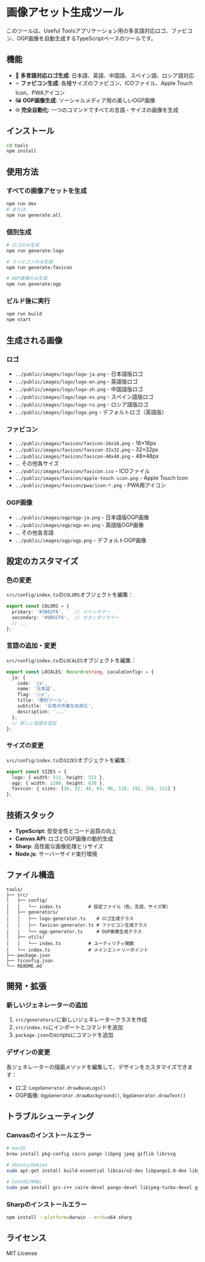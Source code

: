# 画像アセット生成ツール

このツールは、Useful Toolsアプリケーション用の多言語対応ロゴ、ファビコン、OGP画像を自動生成するTypeScriptベースのツールです。

## 機能

- 🎨 **多言語対応ロゴ生成**: 日本語、英語、中国語、スペイン語、ロシア語対応
- ⭐ **ファビコン生成**: 各種サイズのファビコン、ICOファイル、Apple Touch Icon、PWAアイコン
- 🖼️ **OGP画像生成**: ソーシャルメディア用の美しいOGP画像
- 🌐 **完全自動化**: 一つのコマンドですべての言語・サイズの画像を生成

## インストール

```bash
cd tools
npm install
```

## 使用方法

### すべての画像アセットを生成

```bash
npm run dev
# または
npm run generate:all
```

### 個別生成

```bash
# ロゴのみ生成
npm run generate:logo

# ファビコンのみ生成
npm run generate:favicon

# OGP画像のみ生成
npm run generate:ogp
```

### ビルド後に実行

```bash
npm run build
npm start
```

## 生成される画像

### ロゴ
- `../public/images/logo/logo-ja.png` - 日本語版ロゴ
- `../public/images/logo/logo-en.png` - 英語版ロゴ
- `../public/images/logo/logo-zh.png` - 中国語版ロゴ
- `../public/images/logo/logo-es.png` - スペイン語版ロゴ
- `../public/images/logo/logo-ru.png` - ロシア語版ロゴ
- `../public/images/logo/logo.png` - デフォルトロゴ（英語版）

### ファビコン
- `../public/images/favicon/favicon-16x16.png` - 16×16px
- `../public/images/favicon/favicon-32x32.png` - 32×32px
- `../public/images/favicon/favicon-48x48.png` - 48×48px
- ... その他各サイズ
- `../public/images/favicon/favicon.ico` - ICOファイル
- `../public/images/favicon/apple-touch-icon.png` - Apple Touch Icon
- `../public/images/favicon/pwa/icon-*.png` - PWA用アイコン

### OGP画像
- `../public/images/ogp/ogp-ja.png` - 日本語版OGP画像
- `../public/images/ogp/ogp-en.png` - 英語版OGP画像
- ... その他各言語
- `../public/images/ogp/ogp.png` - デフォルトOGP画像

## 設定のカスタマイズ

### 色の変更
`src/config/index.ts`の`COLORS`オブジェクトを編集：

```typescript
export const COLORS = {
  primary: '#3B82F6',    // メインカラー
  secondary: '#8B5CF6',  // セカンダリカラー
  // ...
};
```

### 言語の追加・変更
`src/config/index.ts`の`LOCALES`オブジェクトを編集：

```typescript
export const LOCALES: Record<string, LocaleConfig> = {
  ja: {
    code: 'ja',
    name: '日本語',
    flag: '🇯🇵',
    title: '便利ツール',
    subtitle: '日常の作業を効率化',
    description: '...'
  },
  // 新しい言語を追加
};
```

### サイズの変更
`src/config/index.ts`の`SIZES`オブジェクトを編集：

```typescript
export const SIZES = {
  logo: { width: 512, height: 512 },
  ogp: { width: 1200, height: 630 },
  favicon: { sizes: [16, 32, 48, 64, 96, 128, 192, 256, 512] }
};
```

## 技術スタック

- **TypeScript**: 型安全性とコード品質の向上
- **Canvas API**: ロゴとOGP画像の動的生成
- **Sharp**: 高性能な画像処理とリサイズ
- **Node.js**: サーバーサイド実行環境

## ファイル構造

```
tools/
├── src/
│   ├── config/
│   │   └── index.ts          # 設定ファイル（色、言語、サイズ等）
│   ├── generators/
│   │   ├── logo-generator.ts    # ロゴ生成クラス
│   │   ├── favicon-generator.ts # ファビコン生成クラス
│   │   └── ogp-generator.ts     # OGP画像生成クラス
│   ├── utils/
│   │   └── index.ts          # ユーティリティ関数
│   └── index.ts              # メインエントリーポイント
├── package.json
├── tsconfig.json
└── README.md
```

## 開発・拡張

### 新しいジェネレーターの追加

1. `src/generators/`に新しいジェネレータークラスを作成
2. `src/index.ts`にインポートとコマンドを追加
3. `package.json`のscriptsにコマンドを追加

### デザインの変更

各ジェネレーターの描画メソッドを編集して、デザインをカスタマイズできます：

- ロゴ: `LogoGenerator.drawBaseLogo()`
- OGP画像: `OgpGenerator.drawBackground()`, `OgpGenerator.drawText()`

## トラブルシューティング

### Canvasのインストールエラー
```bash
# macOS
brew install pkg-config cairo pango libpng jpeg giflib librsvg

# Ubuntu/Debian
sudo apt-get install build-essential libcairo2-dev libpango1.0-dev libjpeg-dev libgif-dev librsvg2-dev

# CentOS/RHEL
sudo yum install gcc-c++ cairo-devel pango-devel libjpeg-turbo-devel giflib-devel
```

### Sharpのインストールエラー
```bash
npm install --platform=darwin --arch=x64 sharp
```

## ライセンス

MIT License
